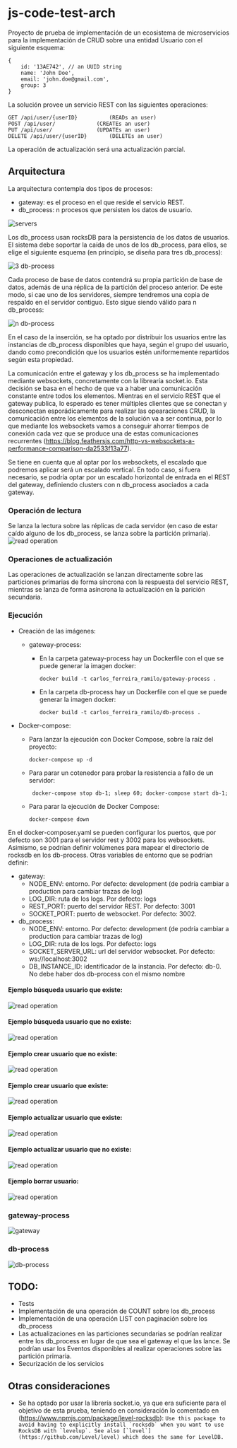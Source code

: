 # js-code-test-arch

Proyecto de prueba de implementación de un ecosistema de microservicios para la implementación de CRUD sobre una entidad Usuario con el siguiente esquema:
``` 
{
    id: '13AE742', // an UUID string
    name: 'John Doe',
    email: 'john.doe@gmail.com',
    group: 3
}
```
La solución provee un servicio REST con las siguientes operaciones:
```
GET /api/user/{userID} 			(READs an user)
POST /api/user/ 			(CREATEs an user)
PUT /api/user/ 				(UPDATEs an user) 
DELETE /api/user/{userID} 		(DELETEs an user)
```

La operación de actualización será una actualización parcial.

## Arquitectura

La arquitectura contempla dos tipos de procesos:

 - gateway: es el proceso en el que reside el servicio REST.
 - db_process: n procesos que persisten los datos de usuario.

![servers](resources/images/servers.png)

Los db_process usan rocksDB para la persistencia de los datos de usuarios. El sistema debe soportar la caída de unos de los db_process, para ellos, se elige el siguiente esquema (en principio, se diseña para tres db_process):

![3 db-process](resources/images/dbschema.png)

Cada proceso de base de datos contendrá su propia partición de base de datos, además de una réplica de la partición del proceso anterior. De este modo, si cae uno de los servidores, siempre tendremos una copia de respaldo en el servidor contiguo. Esto sigue siendo válido para n db_process:

![n db-process](resources/images/dbscheman.png)

En el caso de la inserción, se ha optado por distribuir los usuarios entre las instancias de db_process disponibles que haya, según el grupo del usuario, dando como precondición que los usuarios estén uniformemente repartidos según esta propiedad.

La comunicación entre el gateway y los db_process se ha implementado mediante websockets, concretamente con la librearía socket.io. Esta decisión se basa en el hecho de que va a haber una comunicación constante entre todos los elementos. Mientras en el servicio REST que el gateway publica, lo esperado es tener múltiples clientes que se conectan y desconectan esporádicamente para realizar las opearaciones CRUD, la comunicación entre los elementos de la solución va a ser continua, por lo que mediante los websockets vamos a conseguir ahorrar tiempos de conexión cada vez que se produce una de estas comunicaciones recurrentes (https://blog.feathersjs.com/http-vs-websockets-a-performance-comparison-da2533f13a77).

Se tiene en cuenta que al optar por los websockets, el escalado que podremos aplicar será un escalado vertical. En todo caso, si fuera necesario, se podría optar por un escalado horizontal de entrada en el REST del gateway, definiendo clusters con n db_process asociados a cada gateway.

### Operación de lectura
Se lanza la lectura sobre las réplicas de cada servidor (en caso de estar caído alguno de los db_process, se lanza sobre la partición primaria).
![read operation](resources/images/dbschemaread.png)

### Operaciones de actualización
Las operaciones de actualización se lanzan directamente sobre las particiones primarias de forma síncrona con la respuesta del servicio REST, mientras se lanza de forma asíncrona la actualización en la parición secundaria.

### Ejecución

 - Creación de las imágenes:
	 - gateway-process:
		 - En la carpeta gateway-process hay un Dockerfile con el que se puede generar la imagen docker:

			```docker build -t carlos_ferreira_ramilo/gateway-process . ```

		- En la carpeta db-process hay un Dockerfile con el que se puede generar la imagen docker:

			```docker build -t carlos_ferreira_ramilo/db-process .```

- Docker-compose:
	- Para lanzar la ejecución con Docker Compose, sobre la raíz del proyecto:

		``` docker-compose up -d ```
			
	- Para parar un cotenedor para probar la resistencia a fallo de un servidor:

		``` docker-compose stop db-1; sleep 60; docker-compose start db-1;```
				
	- Para parar la ejecución de Docker Compose:
		
		``` docker-compose down ``` 

En el docker-composer.yaml se pueden configurar los puertos, que por defecto son 3001 para el servidor rest y 3002 para los websockets. Asimismo, se podrían definir volúmenes para mapear el directorio de rocksdb en los db-process. Otras variables de entorno que se podrían definir:

 - gateway:
	 - NODE_ENV: entorno. Por defecto: development (de podría cambiar a production para cambiar trazas de log)
	 - LOG_DIR: ruta de los logs. Por defecto: logs
	 - REST_PORT: puerto del servidor REST. Por defecto: 3001
	 - SOCKET_PORT: puerto de websocket. Por defecto: 3002.
 - db_process:
	 - NODE_ENV: entorno. Por defecto: development (de podría cambiar a production para cambiar trazas de log)
	 - LOG_DIR: ruta de los logs. Por defecto: logs
	 - SOCKET_SERVER_URL: url del servidor websocket. Por defecto: ws://localhost:3002
	 - DB_INSTANCE_ID: identificador de la instancia. Por defecto: db-0. No debe haber dos db-process con el mismo nombre

#### Ejemplo búsqueda usuario que existe:
![read operation](resources/images/readok.png)
#### Ejemplo búsqueda usuario que no existe:
![read operation](resources/images/readnok.png)
#### Ejemplo crear usuario que no existe:
![read operation](resources/images/createok.png)
#### Ejemplo crear usuario que existe:
![read operation](resources/images/createnok.png)
#### Ejemplo actualizar usuario que existe:
![read operation](resources/images/updateok.png)
#### Ejemplo actualizar usuario que no existe:
![read operation](resources/images/updatenok.png)
#### Ejemplo borrar usuario:
![read operation](resources/images/delete.png)

### gateway-process
![gateway](resources/images/gatewaytree.png)

### db-process
![db-process](resources/images/treedbprocess.png)
        
## TODO:

 - Tests
 - Implementación de una operación de COUNT sobre los db_process
 - Implementación de una operación LIST con paginación sobre los db_process
 - Las actualizaciones en las particiones secundarias se podrían realizar entre los db_process en lugar de que sea el gateway el que las lance. Se podrían usar los Eventos disponibles al realizar operaciones sobre las partición primaria.
 - Securización de los servicios

## Otras consideraciones

 - Se ha optado por usar la librería socket.io, ya que era suficiente para el objetivo de esta prueba, teniendo en consideración lo comentado en (https://www.npmjs.com/package/level-rocksdb):
```Use this package to avoid having to explicitly install `rocksdb` when you want to use RocksDB with `levelup`. See also [`level`](https://github.com/Level/level) which does the same for LevelDB.```
 
